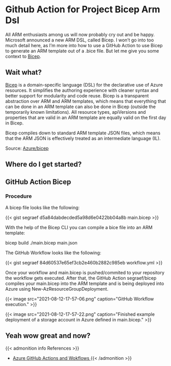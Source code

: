 # Github Action for Project Bicep Arm Dsl


All ARM enthusiasts among us will now probably cry out and be happy. Microsoft announced a new ARM DSL, called Bicep. I won’t go into too much detail here, as I’m more into how to use a GitHub Action to use Bicep to generate an ARM template out of a .bice file. But let me give you some context to [Bicep](https://github.com/Azure/bicep).

<!--more-->

## Wait what?

[Bicep](https://github.com/Azure/bicep) is a domain-specific language (DSL) for the declarative use of Azure resources. It simplifies the authoring experience with cleaner syntax and better support for modularity and code reuse. Bicep is a transparent abstraction over ARM and ARM templates, which means that everything that can be done in an ARM template can also be done in Bicep (outside the temporarily known limitations). All resource types, apiVersions and properties that are valid in an ARM template are equally valid on the first day in Bicep.

Bicep compiles down to standard ARM template JSON files, which means that the ARM JSON is effectively treated as an intermediate language (IL).

Source: [Azure/bicep](https://github.com/Azure/bicep#what-is-bicep)

## Where do I get started?

## GitHub Action Bicep

### Procedure

A bicep file looks like the following:

{{< gist segraef d5a84dabdecded5a98d6e0422bb04a8b main.bicep >}}

With the help of the Bicep CLI you can compile a bice file into an ARM template:

bicep build ./main.bicep
main.json

The GitHub Workflow looks like the following:

{{< gist segraef 84d60537e65ef3cb2e460b2882c985eb workflow.yml >}}

Once your workflow and main.bicep is pushed/commited to your repository the workflow gets executed. After that, the GitHub Action segraef/bicep compiles your main.bicep into the ARM template and is being deployed into Azure using New-AzResourceGroupDeployment.

{{< image src="2021-08-12-17-57-06.png" caption="GitHub Workflow execution." >}}

{{< image src="2021-08-12-17-57-22.png" caption="Finished example deployment of a storage account in Azure defined in main.bicep." >}}

## Yeah wow great and now?

{{< admonition info References >}}
- [Azure GitHub Actions and Wokflows ](/azure-github-actions-and-workflows/)
{{< /admonition >}}

